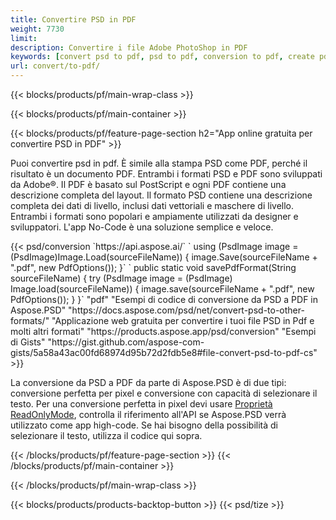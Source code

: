 ```yaml
---
title: Convertire PSD in PDF
weight: 7730
limit: 
description: Convertire i file Adobe PhotoShop in PDF
keywords: [convert psd to pdf, psd to pdf, conversion to pdf, create pdf from psd, print psd as pdf]
url: convert/to-pdf/
---
```


{{< blocks/products/pf/main-wrap-class >}}

{{< blocks/products/pf/main-container >}}

{{< blocks/products/pf/feature-page-section h2="App online gratuita per convertire PSD in PDF" >}}
<p>Puoi convertire psd in pdf. È simile alla stampa PSD come PDF, perché il risultato è un documento PDF. Entrambi i formati PSD e PDF sono sviluppati da Adobe®. Il PDF è basato sul PostScript e ogni PDF contiene una descrizione completa del layout. Il formato PSD contiene una descrizione completa dei dati di livello, inclusi dati vettoriali e maschere di livello. Entrambi i formati sono popolari e ampiamente utilizzati da designer e sviluppatori. L'app No-Code è una soluzione semplice e veloce.</p>
{{< psd/conversion `https://api.aspose.ai/` 
`    using (PsdImage image = (PsdImage)Image.Load(sourceFileName))
    {
        image.Save(sourceFileName + ".pdf", new PdfOptions());
    }` 
	`    public static void savePdfFormat(String sourceFileName) {
        try (PsdImage image = (PsdImage) Image.load(sourceFileName)) {
            image.save(sourceFileName + ".pdf", new PdfOptions());
        }
    }` 
	"pdf" 
"Esempi di codice di conversione da PSD a PDF in Aspose.PSD"  "https://docs.aspose.com/psd/net/convert-psd-to-other-formats/" 
"Applicazione web gratuita per convertire i tuoi file PSD in Pdf e molti altri formati" "https://products.aspose.app/psd/conversion" 
"Esempi di Gists" "https://gist.github.com/aspose-com-gists/5a58a43ac00fd68974d95b72d2fdb5e8#file-convert-psd-to-pdf-cs" >}}
<p>La conversione da PSD a PDF da parte di Aspose.PSD è di due tipi: conversione perfetta per pixel e conversione con capacità di selezionare il testo. Per una conversione perfetta in pixel devi usare <a href="https://reference.aspose.com/psd/net/aspose.psd.imageloadoptions/psdloadoptions/readonlymode/">Proprietà ReadOnlyMode</a>, controlla il riferimento all'API se Aspose.PSD verrà utilizzato come app high-code. Se hai bisogno della possibilità di selezionare il testo, utilizza il codice qui sopra.</p>
{{< /blocks/products/pf/feature-page-section >}}
{{< /blocks/products/pf/main-container >}}


{{< /blocks/products/pf/main-wrap-class >}}

{{< blocks/products/products-backtop-button >}}
{{< psd/tize >}}
